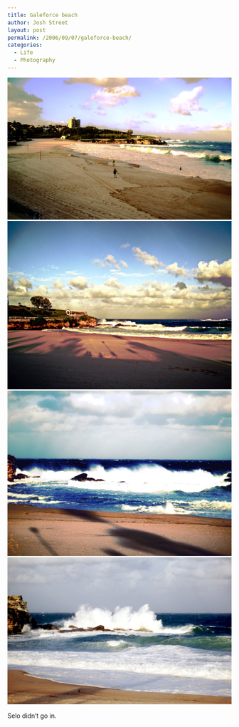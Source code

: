 ```yaml
---
title: Galeforce beach
author: Josh Street
layout: post
permalink: /2006/09/07/galeforce-beach/
categories:
  - Life
  - Photography
---
```

![Coogee beach with high winds and waves][1]  
![Coogee beach with high winds and waves][2]  
![Coogee beach with high winds and waves][3]  
![Coogee beach with high winds and waves][4]

Selo didn&#8217;t go in.

 [1]: /blog/wp-content/2006/09/coogee-swell4.jpg
 [2]: /blog/wp-content/2006/09/coogee-swell3.jpg
 [3]: /blog/wp-content/2006/09/coogee-swell2.jpg
 [4]: /blog/wp-content/2006/09/coogee-swell.jpg